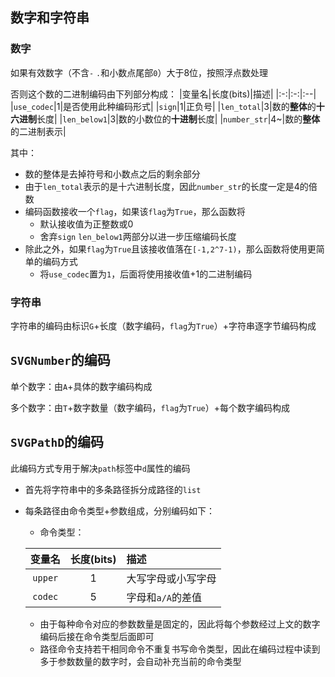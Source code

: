 ## 数字和字符串

### 数字
如果有效数字（不含`-` `.`和小数点尾部`0`）大于8位，按照浮点数处理

否则这个数的二进制编码由下列部分构成：
|变量名|长度(bits)|描述|
|:-:|:-:|:--|
|`use_codec`|1|是否使用此种编码形式|
|`sign`|1|正负号|
|`len_total`|3|数的**整体**的**十六进制**长度|
|`len_below1`|3|数的小数位的**十进制**长度|
|`number_str`|4~|数的**整体**的二进制表示|

其中：
- 数的整体是去掉符号和小数点之后的剩余部分
- 由于`len_total`表示的是十六进制长度，因此`number_str`的长度一定是4的倍数
- 编码函数接收一个`flag`，如果该`flag`为`True`，那么函数将
    - 默认接收值为正整数或0
    - 舍弃`sign` `len_below1`两部分以进一步压缩编码长度
- 除此之外，如果`flag`为`True`且该接收值落在`[-1,2^7-1)`，那么函数将使用更简单的编码方式
    - 将`use_codec`置为`1`，后面将使用接收值+1的二进制编码

### 字符串
字符串的编码由标识`G`+长度（数字编码，`flag`为`True`）+字符串逐字节编码构成

## `SVGNumber`的编码

单个数字：由`A`+具体的数字编码构成

多个数字：由`T`+数字数量（数字编码，`flag`为`True`）+每个数字编码构成

## `SVGPathD`的编码

此编码方式专用于解决`path`标签中`d`属性的编码

- 首先将字符串中的多条路径拆分成路径的`list`
- 每条路径由命令类型+参数组成，分别编码如下：
    - 命令类型：

    |变量名|长度(bits)|描述|
    |:-:|:-:|:--|
    |`upper`|1|大写字母或小写字母|
    |`codec`|5|字母和`a/A`的差值|
    - 由于每种命令对应的参数数量是固定的，因此将每个参数经过上文的数字编码后接在命令类型后面即可
    - 路径命令支持若干相同命令不重复书写命令类型，因此在编码过程中读到多于参数数量的数字时，会自动补充当前的命令类型
